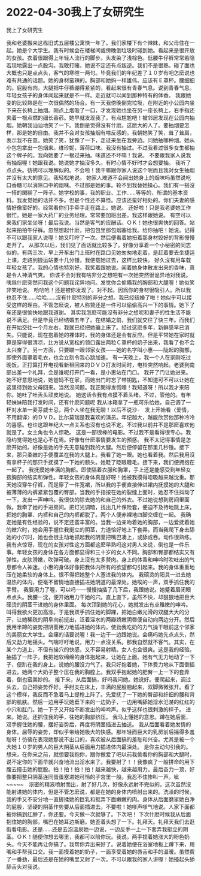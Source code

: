 # 2022-04-30我上了女研究生



我上了女研究生



我和老婆搬来这栋旧式五层楼公寓快一年了。我们家楼下有个辣妹，和父母住在一起。她是个大学生。我有时候会在楼梯间或傍晚倒垃圾时碰到她。看起来是很开放的女孩。衣着很跟得上年轻人流行的脚步。头发染了浅棕色。低腰牛仔裤常常若隐若现地露出一点股沟。我敢打赌，她说不定还有点叛逆。我们不是很熟。碰了面也大概也只是点点头，客气的寒暄一两句。毕竟我们的年纪差了１０岁有吧怎麽说也难有共通的话题。她的身材蛮辣的。胸部和她妈一样雄伟。应该有Ｅ罩杯。腰细细的。屁股有肉。大腿把牛仔裤绷得紧紧的，看起来很有青春气息。说到青春气息。年轻女孩子的身体闻起来就是不一样。走近就可以闻到那种特有的体香。 我跟她变的比较熟是在一次很偶然的场合。有一天我傍晚倒完垃圾，在附近的小公园内坐下来在长椅上抽烟。刚点上烟吸了一口，才发现她也坐在另一座长椅上，右手指还夹着一根点燃的细长香菸。她早就发现我了。有点尴尬吧！被邻居发现在公园内抽烟。她朝我讪讪地笑了一下。我倒是觉得沒有什麽。这麽大的人了。要抽烟要怎样，那是她的自由。我并不会对女孩抽烟有啥反感的。我朝她笑了笑，耸了耸肩，表示我不在意。她笑了笑，犹豫了一下，走过来坐在我旁边。问她抽哪种烟。她从小包包拿出一包烟来。维珍妮，薄荷口味。我沒有抽过。不过我看过很多女生都抽这个牌子的。我向她要了一根过来抽。味道还不坏嘛！我说。 不要跟我家人说我有抽烟喔！她跟我说。她说她才抽沒多久。有时心情不好时才会想要抽。 我听了点点头。彷彿可以理解似的。不会啦！我干嘛跟你家人说这个呢而且我对女生抽烟并沒有太大的意见。我轻松地说。 她家人难道不会闻出她身上的烟味吗虽然说吃口香糖可以消除口中的烟味。不过那是她的事。轮不到我替她操心。我们有一搭沒一搭的閑聊了一阵子。她学校的事，我的职业、工作……等等的，所谓的基本资料。我发觉她的话并不多。但是个性还不算怪。应该还蛮好相处的。你们夫妻的感情好像蛮好的。经常看你们手牵手走在路上。她说。 还好啦！只是我老婆她工作很忙。她是一家大药厂的业务经理。常常要加班出差。我这样跟她说。 有空可以来我们家坐坐呀！最后我说。当然是客气的应酬话。ＯＫ！她也很爽快的回答。站起来拍拍牛仔裤。忽然想起什麽，把包包里那包烟塞给我。给你抽吧！她说。记得不可以跟我家人说喔！她又叮咛了一次。然后便看着她扭着那身材姣好的背影慢慢走开了。 从那次以后，我们见了面话就比较多了。好像分享着一个小秘密的同志似的。有两三次，早上开车出门上班时在路口见她匆匆地走着，是赶着要去坐捷运上课。走路到捷运站要十几分锺，我便载她过去，这样比较快。 好久沒有用车载年轻女孩了。我的心情也特別好。我笑着跟她说。闻着她身体散发出来的香味，真是令人神清气爽。 你该不会对我有啥非分之想吧有一次她突然很诡异地对我说。咦爲什麽突然问我这个问题我诧异地问。发觉你会偷瞄我的胸部和大腿喔！她似笑非笑地说。 哈哈哈！还是被你发现了。对不起。因爲你的身材很吸引人。所以我也忍不住……哈哈……沒有什麽特別的非分之想。我已经结婚了啦！她似乎可以接受这样的理由。不管怎麽说，被人称贊还是一件可以偷偷高兴一下的事情。她下了车还是很愉快地跟我道谢。 其实我怎麽可能沒有非分之想呢和妻子的性生活不能说不满足。但是毕竟已经结婚五年了。在结婚之前，我们就交往了快三年。而我们在开始交往一个月左右，我就已经把她骗上床了。经过这麽多年，新鲜感早已消失。只能说，现在抱着她的裸体时，我的身体还是会有反应。但是平常她在家时就算是穿得很清凉，比方说从宽松的领口露出两粒Ｃ罩杯的奶子出来，我看了也不会太兴奋了。另一方面，只要瞄一眼邻家女孩——她的名字叫小惠——陇起的胸部，即使外面罩着毛衣，也会立刻令我心跳加速。 有一天晚上，我一个人在家刚吃过晚饭，正打算打开电视看新租回来的ＤＶＤ打发时间时，电铃突然响起。老婆到南部出差一个礼拜，会是谁呢打开门一看，是小惠站在门口。 我开了门让她进来。她不好意思地说，她爸妈不在家，而她出门时忘了带钥匙，不知道可不可以让她在这里待到她父母回来。当然沒问题。我正閑得发慌哩！我知道呀！所以我才来陪你。她吐了吐舌头顽皮地说。 她这话令我有点摸不着头绪。不过，管他的。有年轻妹妹陪我打发时间，还有什麽问题呢 我从冰箱拿了一瓶可乐给她，自己调了一杯对水单一麦芽威士忌，两个人坐在我无聊！以后不说沙-　发上开始看〈爱情，不用翻译〉的ＤＶＤ。比尔莫瑞是我喜欢的演员。年纪越大，越能欣赏他那种冷冷的喜感。也许这跟年纪大一点关系也沒有也说不定。不过我以前并不是那麽喜欢他就是了。女主角也令人惊艳。 这是一部很棒的电影。不过我不是看得很专心。我隐约觉得她也是心不在焉。好像有什麽事情要发生的预感。 我不太记得事情是怎麽开始的。好像是她的手先无意碰到我的大腿。然后便停留在那里几秒锺。接下来，那只柔嫩的手便覆盖在我的大腿上。我看了她一眼。她也看着我。然后我用沒有拿杯子的那只手抚摸了一下她的额头。她眨了眨眼睫毛。接下来，我们便拥抱在一起了。 我抚摸她丰满的胸部。即使隔着衣服和胸罩，手上还是能感受到年轻女孩胸部的结实和弹性。年轻女孩的身体真是好呀！她被我摸得唿吸越来越沈重。那天她沒穿牛仔裤，而是穿了一件宽裙，所以我的手便直接伸进裙内抚摸她的大腿和被薄薄的内裤紧紧包覆的臀部。当我的手指按在她的裂缝上面时，她忍不住抖动了一下，发出一声呻吟。我很快的除去她的和自己的外衣。不过她说想到房间里面做。我牵了她的手进房间。把灯光调暗，找出几片保险套，便迫不及待地跳上床，把她的胸罩、内裤和自己的内裤都脱了。两个人便赤裸地四脚交缠在一起。 我确定她是有性经验的，说不定还蛮丰富的。当我一边亲吻着她的胸部，一边爱抚着她的嫩穴时，她会用手握住我挺立的阴茎，力道恰好地上下套弄。而当我爬下身去舔她的小穴时，她也会很主动地抓起我的阴茎把嘴巴凑上，或舔或吞。动作很熟练。我有点惊讶，现在的女孩对性这方面都这麽早熟吗这对男人来说，倒也是一件乐事。年轻女孩的身体在各方面都显得和三十岁的女人不同。胸部和臀部都结实又有弹性。皮肤滑嫩，吹弹可破。身上沒有太多赘肉。身上的体香和呻吟时吹吐出的气息都令人神迷。小惠的身体好像把我体内所有的欲望都勾引起来。我的身体重重地压在她柔软的身体上。恨不得把她整个人塞进我的体内。 我磙烫的阳具一进去她温热的体内，便毫不留情地直接插进她阴道的最深处。她唉的一声，双手抓住我的手臂。 我要用力了喔，可以吗——慢慢抽插了几下后，我跟她说。她蹙着眉闭眼点点头。我腰一沈，便开始用力干她的穴。直上直下，虽然不快，却狠狠地把巨大磙烫的阴茎干进她的身体里面。 每次顶到她的花心，她就发出有点稚嫩的呻吟。叫得我欲火更加高涨。于是我双手抓住她的脚踝，把她白嫩光滑的双腿大大的分开，让她稀疏的阴阜向前挺出，泛着淫水的两瓣娇嫩阴唇便自动向两边分开。然后我用半蹲的姿势把阴茎用力地插进她的体内，使劲我吃奶的力气操干眼前这个邻家的美丽女大学生。会痛的话要说喔！我一边干一边跟她说。会痛吗她先点点头，然后又勐力地摇头。气喘吁吁地说，用力一点沒关系。那我自然就不客气。其实，在某个力道上，不但有操穴的快感，又不容易射精。女人也会很爽。这是我的经验。抽插了一阵子，我把她软绵绵的身体抱起来，让她在上面。她有气无力地动了一下子，便趴在我的身上。说她的腰沒力气了。我只好抱着她，下体费力地从下面倒插进去。她两个大奶子整个压在我的胸膛上。我双手抱起她的肥臀一上一下的套弄着，倒也蛮美妙的。 接下来，从后面搞，好吗我问她。她说好。便爬起来，调过头去，自己把姿势乔好。手肘支在床上，丰满的屁股翘起来，双脚微微张开。看了这个模样，我反而不急着马上提枪上阵了。先爱抚了一下她的臀部和纤细的腰和背部的肌肤。然后一边用手玩她垂下来的一边奶子，一边用嘴舔她淫水氾漤的红红的小穴和肛门。她一下子又开始不断发出的呻吟声。似乎这样也很刺激的样子。 进来。她说。还抓住我的手，往她的胸部挤压。 我马上懂她的意思。蹲在她后面，双手握住她的腰，摆好姿势后，再度将阴茎插进去抽送。 我从后面看着她发情的身体。屈辱的姿势，却似乎带给她极大的快感。那年轻而巨大的乳房前后摇得多羞耻呀！彷彿在表现她那说不出口的，喜欢被从后面搞的羞耻和兴奋。尤其是被一个大她１０岁的男人的巨大阴茎从后面用力插进体内最深处。 是你主动勾引我的。想来，在你来之前，就想要我抱你，跟你做爱了吧以前我偷看你的胸部和大腿时，说不定你的下面早就兴奋地流出淫水来了。我要射了！！我像疯了一般拼命的用下腹去撞击她的屁股。拍！拍！拍！拍！越来越快，越来越用力。最后奋力一顶，好像要把整只阴茎连同蛋蛋塞进她可怜的子宫里一般。我忍不住惨叫一声。呲~~~~~　浓密的精液喷射而出，射了好几次，好像永远射不完似的。这次虽然沒能射进她的体内，但是不管怎麽说，都是在她的身体内喷射出来的。洗澡的时候，我的手又不安分地一直搓揉她的巨乳和抠弄下面嫩嫩的肉。身体从后面磨挲她白净的屁股，坚硬的阴茎作势要从后面插进去。不要啦！她嗲声嗲气地说。人家下面都被你搞到红肿了，你还要。今天做一次就够了。下次吧！ 下次什麽时候我从后面抱住她的胸部，嘴巴在她耳边斯磨。她歪着头想了一下。礼拜天。礼拜天我们去逛街看电影。还是……还是去泡温泉她一边说，一边反手一上一下套弄我挺立的阴茎。ＯＫ！随便你想去哪里，我都可以陪你玩。我说。两手捏着她涨大的粉色奶头。今天不能再让你搞了。我帮你弄出来好了。说着她便在浴室地板上蹲下来，用嘴和手帮我口交。我一面摸着她的奶子，一面享受着她的唇舌和手的温暖。虽然费了一番劲，最后还是在她的嘴里又射了一次。不可以跟我的家人讲喔！她擡起头舔舔舌头对我说。 


